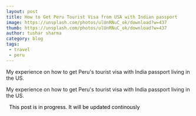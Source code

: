 ```yaml
---
layout: post
title: How to Get Peru Tourist Visa from USA with Indian passport
image: https://unsplash.com/photos/ulUnRNuC_ok/download?w=437
thumb: https://unsplash.com/photos/ulUnRNuC_ok/download?w=437
author: tushar sharma
category: blog
tags:
 - travel 
 - peru
---
```


My experience on how to get Peru's tourist visa with India passport living in the US.<!-- truncate_here -->

<link rel="stylesheet" href="{{ root_url }}/css/books.css" />

My experience on how to get Peru's tourist visa with India passport living in the US.

<!-- disclaimer -->
<div style="margin: 0 auto" class="cl disclaimer">
  <i class="icon-star"></i>
    <span style="color:black"> &nbsp;&nbsp;This post is in progress. It will be updated continously</span>
</div>
<br>
